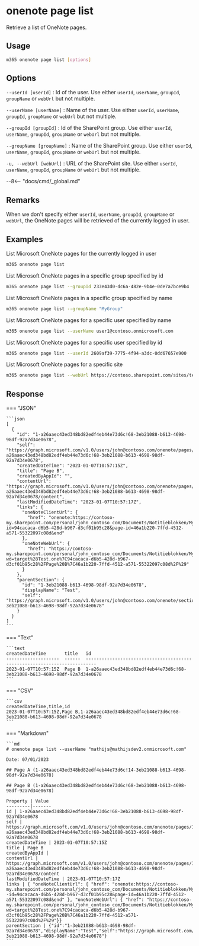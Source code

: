 # onenote page list

Retrieve a list of OneNote pages.

## Usage

```sh
m365 onenote page list [options]
```

## Options

`--userId [userId]`
: Id of the user. Use either `userId`, `userName`, `groupId`, `groupName` or `webUrl` but not multiple.

`--userName [userName]`
: Name of the user. Use either `userId`, `userName`, `groupId`, `groupName` or `webUrl` but not multiple.

`--groupId [groupId]`
: Id of the SharePoint group. Use either `userId`, `userName`, `groupId`, `groupName` or `webUrl` but not multiple.

`--groupName [groupName]`
: Name of the SharePoint group. Use either `userId`, `userName`, `groupId`, `groupName` or `webUrl` but not multiple.

`-u, --webUrl [webUrl]`
: URL of the SharePoint site. Use either `userId`, `userName`, `groupId`, `groupName` or `webUrl` but not multiple.

--8<-- "docs/cmd/_global.md"

## Remarks

When we don't specify either `userId`, `userName`, `groupId`, `groupName` or `webUrl`, the OneNote pages will be retrieved of the currently logged in user.

## Examples

List Microsoft OneNote pages for the currently logged in user

```sh
m365 onenote page list
```

List Microsoft OneNote pages in a specific group specified by id

```sh
m365 onenote page list --groupId 233e43d0-dc6a-482e-9b4e-0de7a7bce9b4
```

List Microsoft OneNote pages in a specific group specified by name

```sh
m365 onenote page list --groupName "MyGroup"
```

List Microsoft OneNote pages for a specific user specified by name

```sh
m365 onenote page list --userName user1@contoso.onmicrosoft.com
```

List Microsoft OneNote pages for a specific user specified by id

```sh
m365 onenote page list --userId 2609af39-7775-4f94-a3dc-0dd67657e900
```

List Microsoft OneNote pages for a specific site

```sh
m365 onenote page list --webUrl https://contoso.sharepoint.com/sites/testsite
```

## Response

=== "JSON"

    ```json
    [
      {
        "id": "1-a26aaec43ed348bd82edf4eb44e73d6c!68-3eb21088-b613-4698-98df-92a7d34e0678",
        "self": "https://graph.microsoft.com/v1.0/users/john@contoso.com/onenote/pages/1-a26aaec43ed348bd82edf4eb44e73d6c!68-3eb21088-b613-4698-98df-92a7d34e0678",
        "createdDateTime": "2023-01-07T10:57:15Z",
        "title": "Page B",
        "createdByAppId": "",
        "contentUrl": "https://graph.microsoft.com/v1.0/users/john@contoso.com/onenote/pages/1-a26aaec43ed348bd82edf4eb44e73d6c!68-3eb21088-b613-4698-98df-92a7d34e0678/content",
        "lastModifiedDateTime": "2023-01-07T10:57:17Z",
        "links": {
          "oneNoteClientUrl": {
            "href": "onenote:https://contoso-my.sharepoint.com/personal/john_contoso_com/Documents/Notitieblokken/My%20OneNote/Test.one#Page%20B&section-id=94cacaca-d6b5-428d-b967-d3cf01b95c28&page-id=46a1b220-7ffd-4512-a571-55322097c08d&end"
          },
          "oneNoteWebUrl": {
            "href": "https://contoso-my.sharepoint.com/personal/john_contoso_com/Documents/Notitieblokken/My%20OneNote?wd=target%28Test.one%7C94cacaca-d6b5-428d-b967-d3cf01b95c28%2FPage%20B%7C46a1b220-7ffd-4512-a571-55322097c08d%2F%29"
          }
        },
        "parentSection": {
          "id": "1-3eb21088-b613-4698-98df-92a7d34e0678",
          "displayName": "Test",
          "self": "https://graph.microsoft.com/v1.0/users/john@contoso.com/onenote/sections/1-3eb21088-b613-4698-98df-92a7d34e0678"
        }
      }
    ]
    ```

=== "Text"

    ```text
    createdDateTime       title   id
    --------------------  ------  --------------------------------------------------------------------------
    2023-01-07T10:57:15Z  Page B  1-a26aaec43ed348bd82edf4eb44e73d6c!68-3eb21088-b613-4698-98df-92a7d34e0678
    ```

=== "CSV"

    ```csv
    createdDateTime,title,id
    2023-01-07T10:57:15Z,Page B,1-a26aaec43ed348bd82edf4eb44e73d6c!68-3eb21088-b613-4698-98df-92a7d34e0678
    ```

=== "Markdown"

    ```md
    # onenote page list --userName "mathijs@mathijsdev2.onmicrosoft.com"

    Date: 07/01/2023

    ## Page A (1-a26aaec43ed348bd82edf4eb44e73d6c!14-3eb21088-b613-4698-98df-92a7d34e0678)

    ## Page B (1-a26aaec43ed348bd82edf4eb44e73d6c!68-3eb21088-b613-4698-98df-92a7d34e0678)

    Property | Value
    ---------|-------
    id | 1-a26aaec43ed348bd82edf4eb44e73d6c!68-3eb21088-b613-4698-98df-92a7d34e0678
    self | https://graph.microsoft.com/v1.0/users/john@contoso.com/onenote/pages/1-a26aaec43ed348bd82edf4eb44e73d6c!68-3eb21088-b613-4698-98df-92a7d34e0678
    createdDateTime | 2023-01-07T10:57:15Z
    title | Page B
    createdByAppId |
    contentUrl | https://graph.microsoft.com/v1.0/users/john@contoso.com/onenote/pages/1-a26aaec43ed348bd82edf4eb44e73d6c!68-3eb21088-b613-4698-98df-92a7d34e0678/content
    lastModifiedDateTime | 2023-01-07T10:57:17Z
    links | { "oneNoteClientUrl": { "href": "onenote:https://contoso-my.sharepoint.com/personal/john_contoso_com/Documents/Notitieblokken/My%20OneNote/Test.one#Page%20B& -id=94cacaca-d6b5-428d-b967-d3cf01b95c28&page-id=46a1b220-7ffd-4512-a571-55322097c08d&end" }, "oneNoteWebUrl": { "href": "https://contoso-my.sharepoint.com/personal/john_contoso_com/Documents/Notitieblokken/My%20OneNote?wd=target%28Test.one%7C94cacaca-d6b5-428d-b967-d3cf01b95c28%2FPage%20B%7C46a1b220-7ffd-4512-a571-55322097c08d%2F%29"}}
    parentSection | {"id":"1-3eb21088-b613-4698-98df-92a7d34e0678","displayName":"Test","self":"https://graph.microsoft.com/v1.0/users/john@contoso.com/onenote/sections/1-3eb21088-b613-4698-98df-92a7d34e0678"}
    ```
